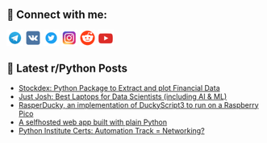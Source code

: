 ## 🔎 Connect with me:
[<img src="https://github.com/bullbesh/bullbesh/blob/main/images/Telegram.png" width="32" height="32" />](https://t.me/bullbesh)
[<img src="https://github.com/bullbesh/bullbesh/blob/main/images/VK.png" width="32" height="32" />](https://vk.com/bullbesh)
[<img src="https://github.com/bullbesh/bullbesh/blob/main/images/Twitter.png" width="32" height="32" />](https://twitter.com/bullbesh1)
[<img src="https://github.com/bullbesh/bullbesh/blob/main/images/Instagram.png" width="32" height="32" />](https://www.instagram.com/bullbesh)
[<img src="https://github.com/bullbesh/bullbesh/blob/main/images/Reddit.png" width="32" height="32" />](https://www.reddit.com/user/bullbesh)
[<img src="https://github.com/bullbesh/bullbesh/blob/main/images/YouTube.png" width="32" height="32" />](https://www.youtube.com/channel/UCtfjRs6uzgq5mfm8S06WTcg)

## 📕 Latest r/Python Posts
<!-- BLOG-POST-LIST:START -->
- [Stockdex: Python Package to Extract and plot Financial Data](https://www.reddit.com/r/Python/comments/1gioovh/stockdex_python_package_to_extract_and_plot/)
- [Just Josh: Best Laptops for Data Scientists &lpar;including AI &amp; ML&rpar;](https://www.reddit.com/r/Python/comments/1gimajn/just_josh_best_laptops_for_data_scientists/)
- [RasperDucky, an implementation of DuckyScript3 to run on a Raspberry Pico](https://www.reddit.com/r/Python/comments/1gikerv/rasperducky_an_implementation_of_duckyscript3_to/)
- [A selfhosted web app built with plain Python](https://www.reddit.com/r/Python/comments/1giizja/a_selfhosted_web_app_built_with_plain_python/)
- [Python Institute Certs: Automation Track = Networking?](https://www.reddit.com/r/Python/comments/1gigwbg/python_institute_certs_automation_track_networking/)
<!-- BLOG-POST-LIST:END -->
